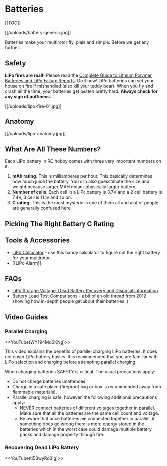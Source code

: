 # Batteries

[[_TOC_]]

[[/uploads/battery-generic.jpg]]

Batteries make your multirotor fly, plain and simple. Before we get any further...

## Safety

**LiPo fires are real!!** Please read the [Complete Guide to Lithium Polymer Batteries and LiPo Failure Reports](http://www.rcgroups.com/forums/showthread.php?t=209187). Do it now! LiPo batteries can set your house on fire if mishandled (also kill your teddy bear). When you fly and crash all the time, your batteries get beaten pretty hard. **Always check for any sign of puffiness.**

[[/uploads/lipo-fire-01.jpg]]

## Anatomy

[[/uploads/lipo-anatomy.jpg]]

## What Are All These Numbers?

Each LiPo battery in RC hobby comes with three very important numbers on it:

1. **mAh rating**. This is milliamperes per hour. This basically determines how much juice the battery. You can also guesstimate the size and weight because larger MAH means physically larger battery.
2. **Number of cells**. Each cell in a LiPo battery is 3.7V and a 2 cell battery is 7.4V, 3 cell is 11.1v and so on.
4. **C rating**. This is the most mysterious one of them all and alot of people are generally confused here.

## Picking The Right Battery C Rating

## Tools & Accessories

* [LiPo Calculator](http://multicopter.forestblue.nl/lipo_need_calculator.html) - use this handy calculator to figure out the right battery for your multirotor.
* [[LiPo Alarm]]

## FAQs

* [LiPo Storage Voltage, Dead Battery Recovery and Disposal information](http://www.rcgroups.com/forums/showthread.php?t=1074181)
* [Battery Load Test Comparisons](http://www.rcgroups.com/forums/showthread.php?t=1767093) - a bit of an old thread from 2012 showing how in-depth people get about their batteries :)
## Video Guides

### Parallel Charging

<<YouTube(WY194Md6KNg)>>

This video explains the benefits of parallel charging LiPo batteries. It does not cover LiPo battery basics. It is recommended that you are familiar with LiPo selection and charging before attempting parallel charging.

When charging batteries SAFETY is critical. The usual precautions apply:

* Do not charge batteries unattended.
* Charge in a safe place (fireproof bag or box is recommended away from flammable materials).
* Parallel charging is safe; however, the following additional precautions apply:
  * NEVER connect batteries of different voltages together in parallel. Make sure that all the batteries are the same cell count and voltage.
  * Be aware that once batteries are connected together in parallel, if something does go wrong there is more energy stored in the batteries which in the worst case could damage multiple battery packs and damage property through fire.

### Recovering Dead LiPo Battery

<<YouTube(ti53wyRd3Ig)>>